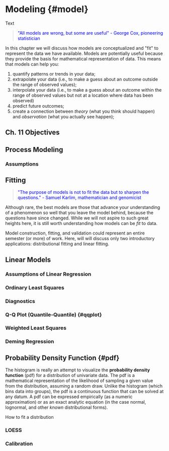 # Modeling {#model}
Text


> <span style="color: blue;"> "All models are wrong, but some are useful" - George Cox, pioneering statistician </span>

In this chapter we will discuss how models are conceptualized and "fit" to represent the data we have available. Models are potentially useful because they provide the basis for mathematical representation of data. This means that models can help you: 

  1. quantify patterns or trends in your data;
  2. extrapolate your data (i.e., to make a guess about an outcome outside the range of observed values);
  3. interpolate your data (i.e., to make a guess about an outcome within the range of observed values but not at a location where data has been observed)
  4. predict future outcomes;
  5. create a connection between *theory* (what you think should happen) and *observation* (what you actually see happen);




## Ch. 11 Objectives

## Process Modeling

### Assumptions

## Fitting

> <span style="color: blue;"> "The purpose of models is not to fit the data but to sharpen the questions." - Samuel Karlim, mathematician and genomicist </span>

Although rare, the best models are those that advance your understanding of a phenomenon so well that you leave the model behind, because the questions have since changed. While we will not aspire to such great heights here, it is still worth understanding how models can be *fit* to data.  

Model construction, fitting, and validation could represent an entire semester (or more) of work.  Here, will will discuss only two introductory applications: distributional fitting and linear fitting.





## Linear Models

### Assumptions of Linear Regression

### Ordinary Least Squares

### Diagnostics

### Q-Q Plot (Quantile-Quantile) {#qqplot}

### Weighted Least Squares

### Deming Regression

## Probability Density Function {#pdf}  
The histogram is really an attempt to visualize the **probability density function** (pdf) for a distribution of univariate data.  The pdf is a mathematical representation of the likelihood of sampling a given value from the distribution, assuming a random draw.  Unlike the histogram (which bins data into groups), the pdf is a continuous function that can be solved at any datum.  A pdf can be expressed empirically (as a numeric approximation) or as an exact analytic equation (in the case normal, lognormal, and other *known* distributional forms).  

How to fit a distribution
### LOESS

### Calibration
